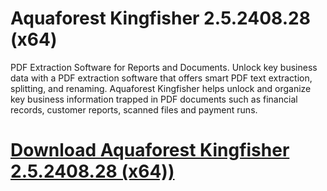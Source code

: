 # Aquaforest Kingfisher 2.5.2408.28 (x64)

PDF Extraction Software for Reports and Documents. Unlock key business data with a PDF extraction software that offers smart PDF text extraction, splitting, and renaming. Aquaforest Kingfisher helps unlock and organize key business information trapped in PDF documents such as financial records, customer reports, scanned files and payment runs.

# [Download Aquaforest Kingfisher 2.5.2408.28 (x64))](https://developer.team/software/35288-aquaforest-kingfisher-25240828-x64.html)
